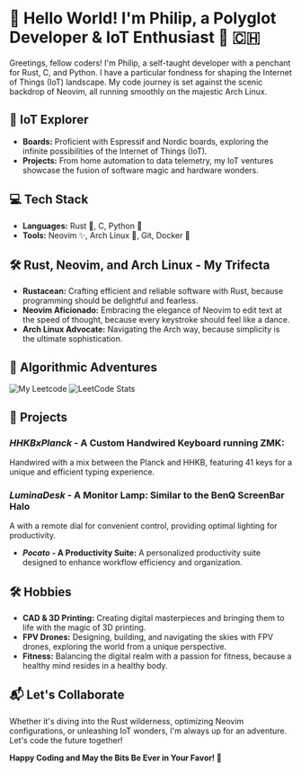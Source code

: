 # 👋 Hello World! I'm Philip, a Polyglot Developer & IoT Enthusiast 🚀 🇨🇭

Greetings, fellow coders! I'm Philip, a self-taught developer with a penchant for Rust, C, and 
Python. I have a particular fondness for shaping the Internet of Things (IoT) landscape. My code 
journey is set against the scenic backdrop of Neovim, all running smoothly on the majestic Arch 
Linux.

## 🚀 IoT Explorer
- **Boards:** Proficient with Espressif and Nordic boards, exploring the infinite possibilities of the Internet of Things (IoT).
- **Projects:** From home automation to data telemetry, my IoT ventures showcase the fusion of software magic and hardware wonders.

## 💻 Tech Stack
- **Languages:** Rust 🦀, C, Python 🐍
- **Tools:** Neovim ✨, Arch Linux 🐧, Git, Docker 🐳

## 🛠️ Rust, Neovim, and Arch Linux - My Trifecta
- **Rustacean:** Crafting efficient and reliable software with Rust, because programming should be delightful and fearless.
- **Neovim Aficionado:** Embracing the elegance of Neovim to edit text at the speed of thought, because every keystroke should feel like a dance.
- **Arch Linux Advocate:** Navigating the Arch way, because simplicity is the ultimate sophistication.

## 🧮 Algorithmic Adventures
![My Leetcode](https://leetcode.com/CodedCraft/)
![LeetCode Stats](https://leetcard.jacoblin.cool/CodedCraft?theme=nord&font=Abel)

## 🚀 Projects
### ***HHKBxPlanck*** - A Custom Handwired Keyboard running ZMK:
Handwired with a mix between the Planck and HHKB, featuring 41 keys for a unique and efficient 
typing experience.
### ***LuminaDesk*** - A Monitor Lamp: Similar to the BenQ ScreenBar Halo
A with a remote dial for convenient control, providing optimal lighting for productivity.
- ***Pocato*** **- A Productivity Suite:** A personalized productivity suite designed to enhance 
workflow efficiency and organization.

## 🛠️ Hobbies
- **CAD & 3D Printing:** Creating digital masterpieces and bringing them to life with the magic of 3D printing.
- **FPV Drones:** Designing, building, and navigating the skies with FPV drones, exploring the world from a unique perspective.
- **Fitness:** Balancing the digital realm with a passion for fitness, because a healthy mind resides in a healthy body.

## 📬 Let's Collaborate
Whether it's diving into the Rust wilderness, optimizing Neovim configurations, or unleashing IoT wonders, I'm always up for an adventure. Let's code the future together!

**Happy Coding and May the Bits Be Ever in Your Favor! 🚀**
